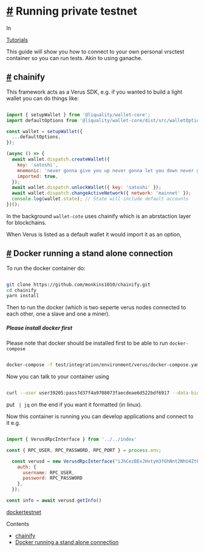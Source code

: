 # [\#](https://monkins1010.github.io/verustestnet/getting-started/\#running-private-testnet) Running private testnet

In

[Tutorials](https://monkins1010.github.io/categories/tutorials/)

This guide will show you how to connect to your own personal vrsctest container so you can run tests. Akin to using ganache.

## [\#](https://monkins1010.github.io/verustestnet/getting-started/\#chainify) chainify

This framework acts as a Verus SDK, e.g. if you wanted to build a light wallet you can do things like:

```javascript

import { setupWallet } from '@liquality/wallet-core';
import defaultOptions from '@liquality/wallet-core/dist/src/walletOptions/defaultOptions'; // Default options

const wallet = setupWallet({
  ...defaultOptions,
});

(async () => {
  await wallet.dispatch.createWallet({
    key: 'satoshi',
    mnemonic: 'never gonna give you up never gonna let you down never gonna',
    imported: true,
  });
  await wallet.dispatch.unlockWallet({ key: 'satoshi' });
  await wallet.dispatch.changeActiveNetwork({ network: 'mainnet' });
  console.log(wallet.state); // State will include default accounts
})();

```

In the background `wallet-cote` uses chainify which is an abrstaction layer for blockchains.

When Verus is listed as a default wallet it would import it as an option,

## [\#](https://monkins1010.github.io/verustestnet/getting-started/\#docker-running-a-stand-alone-connection) Docker running a stand alone connection

To run the docker container do:

```bash

git clone https://github.com/monkins1010/chainify.git
cd chainify
yarn install

```

Then to run the docker (which is two seperte verus nodes connected to each other, one a slave and one a miner).

##### Please install docker first

Please note that docker should be installed first to be able to run `docker-compose`

```bash

docker-compose -f test/integration/environment/verus/docker-compose.yaml up -d --force-recreate --renew-anon-volumes

```

Now you can talk to your container using

```bash

curl --user user39205:pass7d37f4a9708073faecdeae6d522bdf6917 --data-binary '{"jsonrpc":"1.0","id":"curltext","method":"getwalletinfo","params":[]}' -H 'content-type:text/plain;' http://localhost:25789/

```

put ` | jq` on the end if you want it formatted (in linux).

Now this container is running you can develop applications and connect to it e.g.

```javascript

import { VerusdRpcInterface } from '../../index'

const { RPC_USER, RPC_PASSWORD, RPC_PORT } = process.env;

  const verusd = new VerusdRpcInterface("iJhCezBExJHvtyH3fGhNnt2NhU4Ztkf2yq", `http://localhost:${RPC_PORT}`, {
    auth: {
      username: RPC_USER,
      password: RPC_PASSWORD
    },
  });

const info = await verusd.getInfo()

```

[docker](https://monkins1010.github.io/tags/docker/)[testnet](https://monkins1010.github.io/tags/testnet/)

Contents

- [chainify](https://monkins1010.github.io/verustestnet/getting-started/#chainify)
- [Docker running a stand alone connection](https://monkins1010.github.io/verustestnet/getting-started/#docker-running-a-stand-alone-connection)